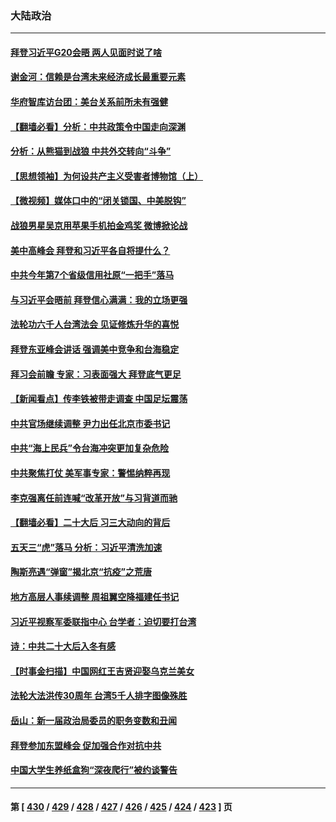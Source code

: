 ### 大陆政治
---
#### [拜登习近平G20会晤 两人见面时说了啥](../../pages/ncid277/n13865617.md) 
#### [谢金河：信赖是台湾未来经济成长最重要元素](../../pages/ncid277/n13865588.md) 
#### [华府智库访台团：美台关系前所未有强健](../../pages/ncid277/n13865399.md) 
#### [【翻墙必看】分析：中共政策令中国走向深渊](../../pages/ncid277/n13865287.md) 
#### [分析：从熊猫到战狼 中共外交转向“斗争”](../../pages/ncid277/n13865181.md) 
#### [【思想领袖】为何设共产主义受害者博物馆（上）](../../pages/ncid277/n13864792.md) 
#### [【微视频】媒体口中的“闭关锁国、中美脱钩”](../../pages/ncid277/n13865110.md) 
#### [战狼男星吴京用苹果手机拍金鸡奖 微博掀论战](../../pages/ncid277/n13865183.md) 
#### [美中高峰会 拜登和习近平各自将提什么？](../../pages/ncid277/n13865184.md) 
#### [中共今年第7个省级信用社原“一把手”落马](../../pages/ncid277/n13865185.md) 
#### [与习近平会晤前 拜登信心满满：我的立场更强](../../pages/ncid277/n13865043.md) 
#### [法轮功六千人台湾法会 见证修炼升华的喜悦](../../pages/ncid277/n13864832.md) 
#### [拜登东亚峰会讲话 强调美中竞争和台海稳定](../../pages/ncid277/n13865106.md) 
#### [拜习会前瞻 专家：习表面强大 拜登底气更足](../../pages/ncid277/n13865041.md) 
#### [【新闻看点】传李铁被带走调查 中国足坛震荡](../../pages/ncid277/n13865071.md) 
#### [中共官场继续调整 尹力出任北京市委书记](../../pages/ncid277/n13864988.md) 
#### [中共“海上民兵”令台海冲突更加复杂危险](../../pages/ncid277/n13864958.md) 
#### [中共聚焦打仗 美军事专家：警惕纳粹再现](../../pages/ncid277/n13864932.md) 
#### [李克强离任前连喊“改革开放”与习背道而驰](../../pages/ncid277/n13864870.md) 
#### [【翻墙必看】二十大后 习三大动向的背后](../../pages/ncid277/n13864894.md) 
#### [五天三“虎”落马 分析：习近平清洗加速](../../pages/ncid277/n13864535.md) 
#### [陶斯亮遇“弹窗”揭北京“抗疫”之荒唐](../../pages/ncid277/n13864497.md) 
#### [地方高层人事续调整 周祖翼空降福建任书记](../../pages/ncid277/n13864880.md) 
#### [习近平视察军委联指中心 台学者：迫切要打台湾](../../pages/ncid277/n13864578.md) 
#### [诗：中共二十大后入冬有感](../../pages/ncid277/n13864865.md) 
#### [【时事金扫描】中国网红王吉贤迎娶乌克兰美女](../../pages/ncid277/n13864751.md) 
#### [法轮大法洪传30周年 台湾5千人排字图像殊胜](../../pages/ncid277/n13864314.md) 
#### [岳山：新一届政治局委员的职务变数和丑闻](../../pages/ncid277/n13864753.md) 
#### [拜登参加东盟峰会 促加强合作对抗中共](../../pages/ncid277/n13864760.md) 
#### [中国大学生养纸盒狗“深夜爬行”被约谈警告](../../pages/ncid277/n13864617.md) 

---
#### 第 [ [430](./430.md) / [429](./429.md) / [428](./428.md) / [427](./427.md) / [426](./426.md) / [425](./425.md) / [424](./424.md) / [423](./423.md) ] 页
